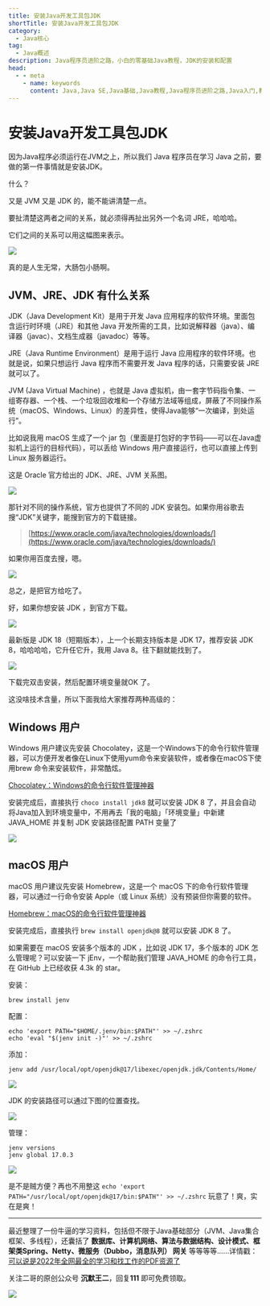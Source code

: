 ```yaml
---
title: 安装Java开发工具包JDK
shortTitle: 安装Java开发工具包JDK
category:
  - Java核心
tag:
  - Java概述
description: Java程序员进阶之路，小白的零基础Java教程，JDK的安装和配置
head:
  - - meta
    - name: keywords
      content: Java,Java SE,Java基础,Java教程,Java程序员进阶之路,Java入门,教程,JDK 安装,jdk
---
```


# 安装Java开发工具包JDK

因为Java程序必须运行在JVM之上，所以我们 Java 程序员在学习 Java 之前，要做的第一件事情就是安装JDK。

什么？ 

又是 JVM 又是 JDK 的，能不能讲清楚一点。

要扯清楚这两者之间的关系，就必须得再扯出另外一个名词 JRE，哈哈哈。

它们之间的关系可以用这幅图来表示。


![](https://cdn.tobebetterjavaer.com/tobebetterjavaer/images/overview/jdk-install-config-6f6fdb4a-7a44-4e76-b4ea-71c070a5b220.png)

真的是人生无常，大肠包小肠啊。


## JVM、JRE、JDK 有什么关系

JDK（Java Development Kit）是用于开发 Java 应用程序的软件环境。里面包含运行时环境（JRE）和其他 Java 开发所需的工具，比如说解释器（java）、编译器（javac）、文档生成器（javadoc）等等。

JRE（Java Runtime Environment）是用于运行 Java 应用程序的软件环境。也就是说，如果只想运行 Java 程序而不需要开发 Java 程序的话，只需要安装 JRE 就可以了。

JVM (Java Virtual Machine) ，也就是 Java 虚拟机，由一套字节码指令集、一组寄存器、一个栈、一个垃圾回收堆和一个存储方法域等组成，屏蔽了不同操作系统（macOS、Windows、Linux）的差异性，使得Java能够“一次编译，到处运行”。

比如说我用 macOS 生成了一个 jar 包（里面是打包好的字节码——可以在Java虚拟机上运行的目标代码），可以丢给 Windows 用户直接运行，也可以直接上传到 Linux 服务器运行。

这是 Oracle 官方给出的 JDK、JRE、JVM 关系图。


![](https://cdn.tobebetterjavaer.com/tobebetterjavaer/images/overview/jdk-install-config-cbc87f87-6351-4356-936b-77850cc682d5.png)

那针对不同的操作系统，官方也提供了不同的 JDK 安装包。如果你用谷歌去搜“JDK”关键字，能搜到官方的下载链接。

>[https://www.oracle.com/java/technologies/downloads/](https://www.oracle.com/java/technologies/downloads/)

如果你用百度去搜，嗯。


![](https://cdn.tobebetterjavaer.com/tobebetterjavaer/images/overview/jdk-install-config-31e739ff-b69f-47b6-9db4-8843cd8a716a.png)

总之，是把官方给吃了。

好，如果你想安装 JDK ，到官方下载。


![](https://cdn.tobebetterjavaer.com/tobebetterjavaer/images/overview/jdk-install-config-e5b91a70-2a23-4ebd-896a-5ff19f0075b1.png)

最新版是 JDK 18（短期版本），上一个长期支持版本是 JDK 17，推荐安装 JDK 8，哈哈哈哈，它升任它升，我用 Java 8。往下翻就能找到了。


![](https://cdn.tobebetterjavaer.com/tobebetterjavaer/images/overview/jdk-install-config-a32db267-febe-4852-b528-deaacb43247d.png)

下载完双击安装，然后配置环境变量就OK 了。

这没啥技术含量，所以下面我给大家推荐两种高级的：


## Windows 用户

Windows 用户建议先安装 Chocolatey，这是一个Windows下的命令行软件管理器，可以方便开发者像在Linux下使用yum命令来安装软件，或者像在macOS下使用brew 命令来安装软件，非常酷炫。

[Chocolatey：Windows的命令行软件管理神器](https://tobebetterjavaer.com/gongju/choco.html)

安装完成后，直接执行 `choco install jdk8` 就可以安装 JDK 8 了，并且会自动将Java加入到环境变量中，不用再去「我的电脑」「环境变量」中新建 JAVA_HOME 并复制 JDK 安装路径配置 PATH 变量了

![](https://cdn.tobebetterjavaer.com/tobebetterjavaer/images/gongju/choco-80a6ced8-c25d-4371-8096-b95be48af768)

## macOS 用户

macOS 用户建议先安装 Homebrew，这是一个 macOS 下的命令行软件管理器，可以通过一行命令安装 Apple（或 Linux 系统）没有预装但你需要的软件。

[Homebrew：macOS的命令行软件管理神器](https://tobebetterjavaer.com/gongju/brew.html)

安装完成后，直接执行 `brew install openjdk@8` 就可以安装 JDK 8 了。

如果需要在 macOS 安装多个版本的 JDK ，比如说 JDK 17，多个版本的 JDK 怎么管理呢？可以安装一下 jEnv，一个帮助我们管理 JAVA_HOME 的命令行工具，在 GitHub 上已经收获 4.3k 的 star。

安装：

```
brew install jenv
```

配置：

```
echo 'export PATH="$HOME/.jenv/bin:$PATH"' >> ~/.zshrc
echo 'eval "$(jenv init -)"' >> ~/.zshrc
```

添加：

```
jenv add /usr/local/opt/openjdk@17/libexec/openjdk.jdk/Contents/Home/
```


![](https://cdn.tobebetterjavaer.com/tobebetterjavaer/images/gongju/brew-b126c35d-edab-48a9-9543-831cfd0a51c6.png)


JDK 的安装路径可以通过下图的位置查找。


![](https://cdn.tobebetterjavaer.com/tobebetterjavaer/images/gongju/brew-a32accec-4044-480c-a8c8-3781bc5048b5.png)

管理：

```
jenv versions
jenv global 17.0.3
```


![](https://cdn.tobebetterjavaer.com/tobebetterjavaer/images/gongju/brew-cc01fad8-53e9-4474-8923-08e97ac7090a.png)

是不是贼方便？再也不用整这 `echo 'export PATH="/usr/local/opt/openjdk@17/bin:$PATH"' >> ~/.zshrc` 玩意了！爽，实在是爽！

----

最近整理了一份牛逼的学习资料，包括但不限于Java基础部分（JVM、Java集合框架、多线程），还囊括了 **数据库、计算机网络、算法与数据结构、设计模式、框架类Spring、Netty、微服务（Dubbo，消息队列） 网关** 等等等等……详情戳：[可以说是2022年全网最全的学习和找工作的PDF资源了](https://tobebetterjavaer.com/pdf/programmer-111.html)

关注二哥的原创公众号 **沉默王二**，回复**111** 即可免费领取。

![](https://cdn.tobebetterjavaer.com/tobebetterjavaer/images/xingbiaogongzhonghao.png)

